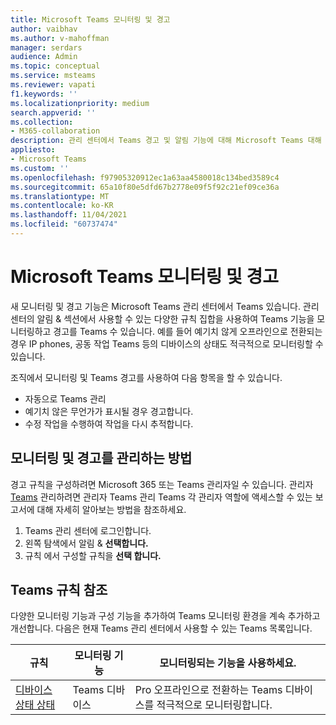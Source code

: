 ```yaml
---
title: Microsoft Teams 모니터링 및 경고
author: vaibhav
ms.author: v-mahoffman
manager: serdars
audience: Admin
ms.topic: conceptual
ms.service: msteams
ms.reviewer: vapati
f1.keywords: ''
ms.localizationpriority: medium
search.appverid: ''
ms.collection:
- M365-collaboration
description: 관리 센터에서 Teams 경고 및 알림 기능에 대해 Microsoft Teams 대해 자세히 알아보습니다.
appliesto:
- Microsoft Teams
ms.custom: ''
ms.openlocfilehash: f97905320912ec1a63aa4580018c134bed3589c4
ms.sourcegitcommit: 65a10f80e5dfd67b2778e09f5f92c21ef09ce36a
ms.translationtype: MT
ms.contentlocale: ko-KR
ms.lasthandoff: 11/04/2021
ms.locfileid: "60737474"
---
```

# <a name="microsoft-teams-monitoring-and-alerting"></a>Microsoft Teams 모니터링 및 경고

새 모니터링 및 경고 기능은 Microsoft Teams 관리 센터에서 Teams 있습니다. 관리 센터의 알림 &  섹션에서 사용할 수 있는 다양한 규칙 집합을 사용하여 Teams 기능을 모니터링하고 경고를 Teams 수 있습니다. 예를 들어 예기치 않게 오프라인으로 전환되는 경우 IP phones, 공동 작업 Teams 등의 디바이스의 상태도 적극적으로 모니터링할 수 있습니다.  

조직에서 모니터링 및 Teams 경고를 사용하여 다음 항목을 할 수 있습니다.

- 자동으로 Teams 관리
- 예기치 않은 무언가가 표시될 경우 경고합니다.
- 수정 작업을 수행하여 작업을 다시 추적합니다.

## <a name="how-to-manage-monitoring-and-alerting"></a>모니터링 및 경고를 관리하는 방법

 경고 규칙을 구성하려면 Microsoft 365 또는 Teams 관리자일 수 있습니다. 관리자 [Teams](../using-admin-roles.md) 관리하려면 관리자 Teams 관리 Teams 각 관리자 역할에 액세스할 수 있는 보고서에 대해 자세히 알아보는 방법을 참조하세요.

1. Teams 관리 센터에 로그인합니다.
2. 왼쪽 탐색에서 알림 & **선택합니다.**
3. 규칙 에서 구성할 규칙을 **선택 합니다.**

## <a name="teams-monitoring-rules-reference"></a>Teams 규칙 참조

다양한 모니터링 기능과 구성 기능을 추가하여 Teams 모니터링 환경을 계속 추가하고 개선합니다. 다음은 현재 Teams 관리 센터에서 사용할 수 있는 Teams 목록입니다.


|규칙  |모니터링 기능|모니터링되는 기능을 사용하세요. |
|---------|---------|---------|
|[디바이스 상태 상태](device-health-status.md)  |Teams 디바이스 | Pro 오프라인으로 전환하는 Teams 디바이스를 적극적으로 모니터링합니다.|